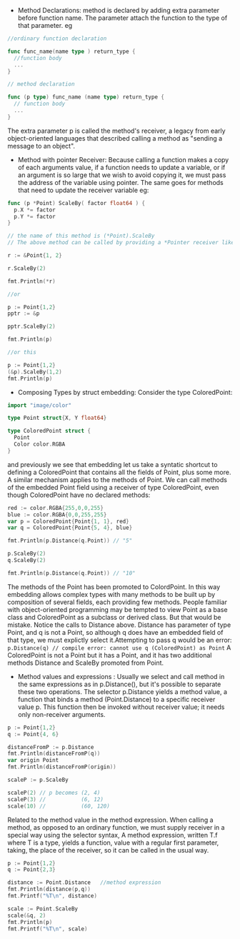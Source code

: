 - Method Declarations: method is declared by adding extra parameter before function name. The parameter attach the function to the type of that parameter. eg

```go
//ordinary function declaration

func func_name(name type ) return_type {
  //function body
  ...
}

// method declaration

func (p type) func_name (name type) return_type {
  // function body
  ...
}
```

The extra parameter p is called the method's receiver, a legacy from early object-oriented languages that described calling a method as "sending a message to an object".

- Method with pointer Receiver: Because calling a function makes a copy of each arguments value, if a function needs to update a variable, or if an argument is so large that we wish
  to avoid copying it, we must pass the address of the variable using pointer. The same goes for methods that need to update the receiver variable eg:

```go
func (p *Point) ScaleBy( factor float64 ) {
  p.X *= factor
  p.Y *= factor
}

// the name of this method is (*Point).ScaleBy
// The above method can be called by providing a *Pointer receiver like this

r := &Point{1, 2}

r.ScaleBy(2)

fmt.Println(*r)

//or

p := Point{1,2}
pptr := &p

pptr.ScaleBy(2)

fmt.Println(p)

//or this

p := Point{1,2}
(&p).ScaleBy(1,2)
fmt.Println(p)
```

- Composing Types by struct embedding: Consider the type ColoredPoint:

```go
import "image/color"

type Point struct{X, Y float64}

type ColoredPoint struct {
  Point
  Color color.RGBA
}
```

and previously we see that embedding let us take a syntatic shortcut to defining a ColoredPoint that contains all the fields of Point, plus some more. A similar mechanism applies to the methods of Point. We can call methods of the embedded Point field using a receiver of type ColoredPoint, even though ColoredPoint have no declared methods:

```go
red := color.RGBA{255,0,0,255}
blue := color.RGBA{0,0,255,255}
var p = ColoredPoint{Point{1, 1}, red}
var q = ColoredPoint{Point{5, 4}, blue}

fmt.Println(p.Distance(q.Point)) // "5"

p.ScaleBy(2)
q.ScaleBy(2)

fmt.Println(p.Distance(q.Point)) // "10"
```

The methods of the Point has been promoted to ColordPoint. In this way embedding allows complex types with many methods to be built up by composition of several fields, each providing few methods.
People familiar with object-oriented programming may be tempted to view Point as a base class and ColoredPoint as a subclass or derived class. But that would be mistake. Notice the calls to Distance above.
Distance has parameter of type Point, and q is not a Point, so although q does have an embedded field of that type, we must explictly select it.Attempting to pass q would be an error:
`p.Distance(q) // compile error: cannot use q (ColoredPoint) as Point`
A ColoredPoint is not a Point but it has a Point, and it has two additional methods Distance and ScaleBy promoted from Point.

- Method values and expressions : Usually we select and call method in the same expressions as in p.Distance(), but it's possible to separate these two operations. The selector p.Distance yields a method value, a function that binds a method (Point.Distance) to a specific receiver value p. This function then be invoked without receiver value; it needs only non-receiver arguments.

```go
p := Point{1,2}
q := Point{4, 6}

distanceFromP := p.Distance
fmt.Println(distanceFromP(q))
var origin Point
fmt.Println(distanceFromP(origin))

scaleP := p.ScaleBy

scaleP(2) // p becomes (2, 4)
scaleP(3) //           (6, 12)
scale(10) //           (60, 120)
```

Related to the method value in the method expression. When calling a method, as opposed to an ordinary function, we must supply receiver in a special way using the selector syntax, A method expression, written T.f where T is a type, yields a function, value with a regular first parameter, taking, the place of the receiver, so it can be called in the usual way.

```go
p := Point{1,2}
q := Point{2,3}

distance := Point.Distance   //method expression
fmt.Println(distance(p,q))
fmt.Printf("%T\n", distance)

scale := Point.ScaleBy
scale(&q, 2)
fmt.Println(p)
fmt.Printf("%T\n", scale)
```
